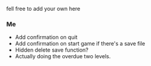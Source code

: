 fell free to add your own here

### Me
- Add confirmation on quit
- Add confirmation on start game if there's a save file
- Hidden delete save function?
- Actually doing the overdue two levels.
